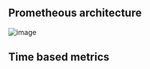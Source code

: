 ## Prometheous architecture 

![image](https://github.com/anishrana2001/Prometheus/assets/93471182/a320a7fc-9f4b-4c11-84eb-502f2c04b63f)



## Time based metrics

